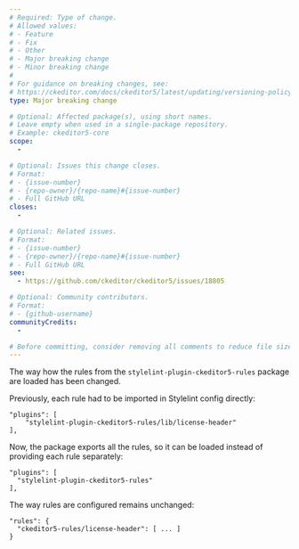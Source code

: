 ```yaml
---
# Required: Type of change.
# Allowed values:
# - Feature
# - Fix
# - Other
# - Major breaking change
# - Minor breaking change
#
# For guidance on breaking changes, see:
# https://ckeditor.com/docs/ckeditor5/latest/updating/versioning-policy.html#major-and-minor-breaking-changes
type: Major breaking change

# Optional: Affected package(s), using short names.
# Leave empty when used in a single-package repository.
# Example: ckeditor5-core
scope:
  - 

# Optional: Issues this change closes.
# Format:
# - {issue-number}
# - {repo-owner}/{repo-name}#{issue-number}
# - Full GitHub URL
closes:
  - 

# Optional: Related issues.
# Format:
# - {issue-number}
# - {repo-owner}/{repo-name}#{issue-number}
# - Full GitHub URL
see:
  - https://github.com/ckeditor/ckeditor5/issues/18805

# Optional: Community contributors.
# Format:
# - {github-username}
communityCredits:
  - 

# Before committing, consider removing all comments to reduce file size and enhance readability.
---
```


The way how the rules from the `stylelint-plugin-ckeditor5-rules` package are loaded has been changed.

Previously, each rule had to be imported in Stylelint config directly:

```
"plugins": [
    "stylelint-plugin-ckeditor5-rules/lib/license-header"
],
```

Now, the package exports all the rules, so it can be loaded instead of providing each rule separately:

```
"plugins": [
  "stylelint-plugin-ckeditor5-rules"
],
```

The way rules are configured remains unchanged:

```
"rules": {
  "ckeditor5-rules/license-header": [ ... ]
}
```
